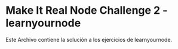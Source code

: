 # Make It Real Node Challenge 2 - learnyournode

Este Archivo contiene la solución a los ejercicios de learnyournode. 